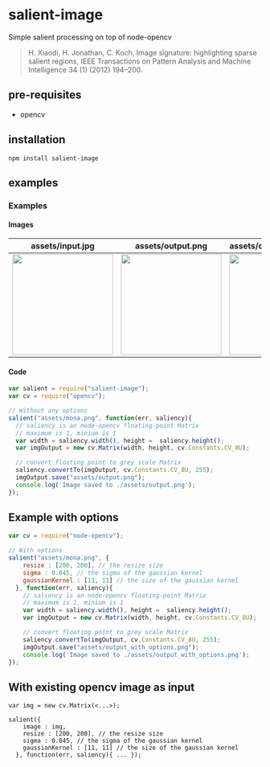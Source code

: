 # salient-image
Simple salient processing on top of node-opencv
> H. Xiaodi, H. Jonathan, C. Koch, Image signature: highlighting sparse salient regions, IEEE Transactions on Pattern Analysis and Machine Intelligence 34 (1) (2012) 194–200.

## pre-requisites

* opencv

## installation

```shell
npm install salient-image
```

## examples

### Examples

#### Images
| assets/input.jpg | assets/output.png | assets/output_with_options.png |
|---|---|---|
| <img src="https://raw.githubusercontent.com/piercus/salient-image/master/assets/mona.png"  width="200px"/> | <img src="https://raw.githubusercontent.com/piercus/salient-image/master/assets/output.png"  width="200px"/> | <img src="https://raw.githubusercontent.com/piercus/salient-image/master/assets/output_with_options.png"  width="200px"/> |

#### Code

```js
var salient = require("salient-image");
var cv = require("opencv");

// Without any options
salient("assets/mona.png", function(err, saliency){
  // saliency is an node-opencv floating-point Matrix
  // maximum is 1, minium is 1
  var width = saliency.width(), height =  saliency.height();
  var imgOutput = new cv.Matrix(width, height, cv.Constants.CV_8U);

  // convert floating point to grey scale Matrix
  saliency.convertTo(imgOutput, cv.Constants.CV_8U, 255);
  imgOutput.save("assets/output.png");
  console.log('Image saved to ./assets/output.png');
});
```


## Example with options

```js
var cv = require("node-opencv");

// With options
salient("assets/mona.png", {
    resize : [200, 200], // the resize size
    sigma : 0.045, // the sigma of the gaussian kernel
    gaussianKernel : [11, 11] // the size of the gaussian kernel
  }, function(err, saliency){
    // saliency is an node-opencv floating-point Matrix
    // maximum is 1, minium is 1
    var width = saliency.width(), height =  saliency.height();
    var imgOutput = new cv.Matrix(width, height, cv.Constants.CV_8U);

    // convert floating point to grey scale Matrix
    saliency.convertTo(imgOutput, cv.Constants.CV_8U, 255);
    imgOutput.save("assets/output_with_options.png");
    console.log('Image saved to ./assets/output_with_options.png');
});
```
## With existing opencv image as input

```
var img = new cv.Matrix(<...>);

salient({
    image : img,
    resize : [200, 200], // the resize size
    sigma : 0.045, // the sigma of the gaussian kernel
    gaussianKernel : [11, 11] // the size of the gaussian kernel
  }, function(err, saliency){ ... });
```
